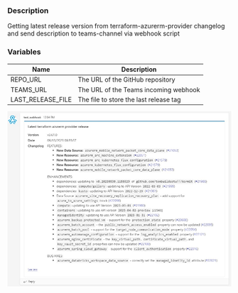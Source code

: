 
### Description
Getting latest release version from terraform-azurerm-provider changelog and send description to teams-channel via webhook script

### Variables
| Name              | Description                            |
|-------------------|----------------------------------------|
| REPO_URL          | The URL of the GitHub repository       |
| TEAMS_URL         | The URL of the Teams incoming webhook  |
| LAST_RELEASE_FILE | The file to store the last release tag |

![alt text](https://github.com/Ihar-Ratner/changelog-webhook/blob/[master]/webhook.example.jpg?raw=true)